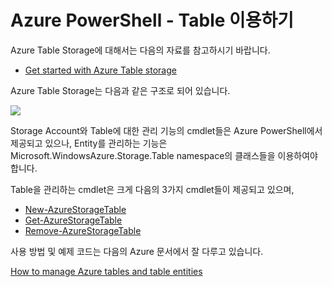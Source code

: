 # Azure PowerShell - Table 이용하기

Azure Table Storage에 대해서는 다음의 자료를 참고하시기 바랍니다.

* [Get started with Azure Table storage](https://docs.microsoft.com/en-us/azure/storage/storage-dotnet-how-to-use-tables)

Azure Table Storage는 다음과 같은 구조로 되어 있습니다.

![](https://docs.microsoft.com/en-us/azure/includes/media/storage-table-concepts-include/table1.png)

Storage Account와 Table에 대한 관리 기능의 cmdlet들은 Azure PowerShell에서 제공되고 있으나, Entity를 관리하는 기능은  Microsoft.WindowsAzure.Storage.Table namespace의 클래스들을 이용하여야 합니다.

Table을 관리하는 cmdlet은 크게 다음의 3가지 cmdlet들이 제공되고 있으며,

- [New-AzureStorageTable](https://msdn.microsoft.com/en-us/library/dn806417.aspx)
- [Get-AzureStorageTable](https://msdn.microsoft.com/en-us/library/mt603686.aspx)
- [Remove-AzureStorageTable](https://msdn.microsoft.com/en-us/library/mt619461.aspx)

사용 방법 및 예제 코드는 다음의 Azure 문서에서 잘 다루고 있습니다.

[How to manage Azure tables and table entities](https://docs.microsoft.com/en-us/azure/storage/storage-powershell-guide-full#how-to-manage-azure-tables-and-table-entities)

